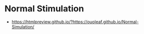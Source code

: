 # Normal Stimulation

- https://htmlpreview.github.io/?https://ouoleaf.github.io/Normal-Simulation/
